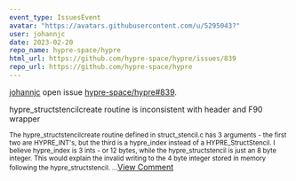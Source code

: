 ```yaml
---
event_type: IssuesEvent
avatar: "https://avatars.githubusercontent.com/u/5295043?"
user: johannjc
date: 2023-02-20
repo_name: hypre-space/hypre
html_url: https://github.com/hypre-space/hypre/issues/839
repo_url: https://github.com/hypre-space/hypre
---
```


<a href='https://github.com/johannjc' target='_blank'>johannjc</a> open issue <a href='https://github.com/hypre-space/hypre/issues/839' target='_blank'>hypre-space/hypre#839</a>.

<p>hypre_structstencilcreate routine is inconsistent with header and F90 wrapper</p><small>The hypre_structstencilcreate routine defined in struct_stencil.c has 3 arguments - the first two are HYPRE_INT's, but the third is a hypre_index instead of a HYPRE_StructStencil.  I believe hypre_index is 3 ints - or 12 bytes, while the hypre_structstencil is just an 8 byte integer.  This would explain the invalid writing to the 4 byte integer stored in memory following the hypre_structstencil.  ...</small><a href='https://github.com/hypre-space/hypre/issues/839' target='_blank'>View Comment</a>
